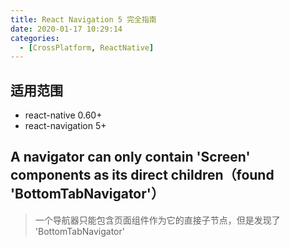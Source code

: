 ```yaml
---
title: React Navigation 5 完全指南
date: 2020-01-17 10:29:14
categories:
  - [CrossPlatform, ReactNative]
---
```


## 适用范围

- react-native 0.60+
- react-navigation 5+

## A navigator can only contain 'Screen' components as its direct children（found 'BottomTabNavigator'）

> 一个导航器只能包含页面组件作为它的直接子节点，但是发现了 'BottomTabNavigator'
